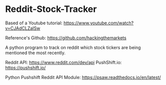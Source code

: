 # Reddit-Stock-Tracker

Based of a Youtube tutorial: 
https://www.youtube.com/watch?v=CJAdCLZaISw

Reference's Github: https://github.com/hackingthemarkets

A python program to track on reddit which stock tickers are being mentioned the most recently.

Reddit API: https://www.reddit.com/dev/api
PushShift.io: https://pushshift.io/

Python Pushshift Reddit API Module: https://psaw.readthedocs.io/en/latest/


